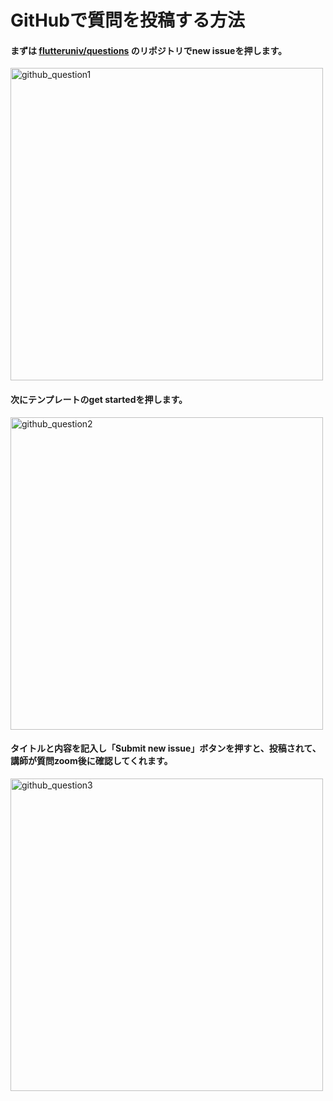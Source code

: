 # GitHubで質問を投稿する方法

#### まずは [flutteruniv/questions](https://github.com/flutteruniv/questions) のリポジトリでnew issueを押します。

<img width="500" alt="github_question1" src="https://user-images.githubusercontent.com/17683316/215312905-fda2c09b-2422-45cb-be78-60d586a646dc.png">

#### 次にテンプレートのget startedを押します。

<img width="500" alt="github_question2" src="https://user-images.githubusercontent.com/17683316/215312907-e6208409-68e0-4249-b1a8-d44d19428926.png">

#### タイトルと内容を記入し「Submit new issue」ボタンを押すと、投稿されて、講師が質問zoom後に確認してくれます。

<img width="500" alt="github_question3" src="https://user-images.githubusercontent.com/17683316/215312909-c53397d7-168a-46d3-93be-9f17ba341e66.png">
